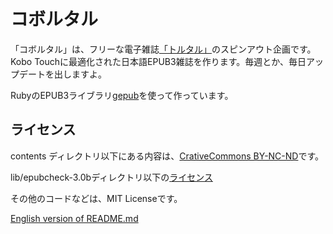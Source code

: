 コボルタル
==========

「コボルタル」は、フリーな電子雑誌[「トルタル」](http://facebook.com/torutaru)のスピンアウト企画です。Kobo Touchに最適化された日本語EPUB3雑誌を作ります。毎週とか、毎日アップデートを出しますよ。

RubyのEPUB3ライブラリ[gepub](http://github.com/skoji/gepub)を使って作っています。

## ライセンス

contents ディレクトリ以下にある内容は、[CrativeCommons BY-NC-ND](http://creativecommons.org/licenses/by-nc-nd/2.5/)です。

lib/epubcheck-3.0bディレクトリ以下の[ライセンス](https://github.com/torutaru/koborutaru/blob/master/lib/epubcheck-3.0b5/COPYING.txt)

その他のコードなどは、MIT Licenseです。



[English version of README.md](https://github.com/torutaru/koborutaru/blob/master/README.en.md)
